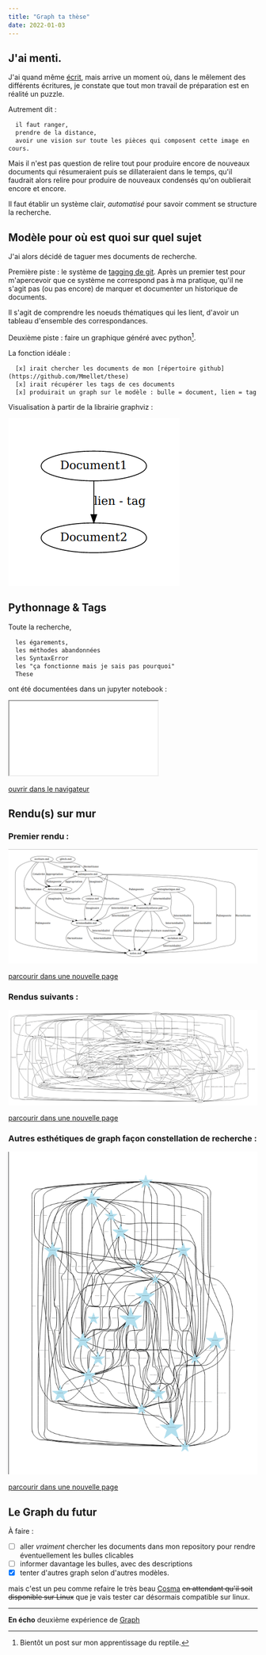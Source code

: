 ```yaml
---
title: "Graph ta thèse"
date: 2022-01-03
---
```


## J'ai menti. 

J'ai quand même [écrit](https://blank.blue/cherches/je-necris-pas-ma-these-je-la-fais/), mais arrive un moment où, dans le mêlement des différents écritures, je constate que tout mon travail de préparation est en réalité un puzzle. 

Autrement dit :

      il faut ranger, 
      prendre de la distance, 
      avoir une vision sur toute les pièces qui composent cette image en cours. 

Mais il n'est pas question de relire tout pour produire encore de nouveaux documents qui résumeraient puis se dillateraient dans le temps, qu'il faudrait alors relire pour produire de nouveaux condensés qu'on oublierait encore et encore. 

Il faut établir un système clair, *automatisé* pour savoir comment se structure la recherche. 

## Modèle pour où est quoi sur quel sujet 

J'ai alors décidé de taguer mes documents de recherche. 

Première piste : le système de [tagging de git](https://git-scm.com/book/en/v2/Git-Basics-Tagging). Après un premier test pour m'apercevoir que ce système ne correspond pas à ma pratique, qu'il ne s'agit pas (ou pas encore) de marquer et documenter un historique de documents. 

Il s'agit de comprendre les noeuds thématiques qui les lient, d'avoir un tableau d'ensemble des correspondances. 

Deuxième piste : faire un graphique généré avec python[^1]. 

La fonction idéale : 

      [x] irait chercher les documents de mon [répertoire github](https://github.com/Mmellet/these)
      [x] irait récupérer les tags de ces documents
      [x] produirait un graph sur le modèle : bulle = document, lien = tag

Visualisation à partir de la librairie graphviz : 

![Visualisation à partir de la librairie graphviz](/images/Test.png)

## Pythonnage & Tags

Toute la recherche, 

      les égarements, 
      les méthodes abandonnées 
      les SyntaxError
      les "ça fonctionne mais je sais pas pourquoi"
      These
ont été documentées dans un jupyter notebook : 

<iframe src="/html/GraphThese.html"></iframe>

<a href="/html/GraphThese.html" target="blank">ouvrir dans le navigateur</a>


## Rendu(s) sur mur

### Premier rendu : 

![Graph These 1](/images/GraphThese1.png)


<a href="https://blank.blue/images/GraphThese1.png" target="blank">parcourir dans une nouvelle page</a>


### Rendus suivants :

![Graph These 1-1](/images/GraphThese1-1.png)

<a href="/images/GraphThese1-1.png" target="blank">parcourir dans une nouvelle page</a>

### Autres esthétiques de graph façon constellation de recherche :

![Graph These 1-2](/images/GraphThese1-2.png)

<a href="/images/GraphThese1-2.png" target="blank">parcourir dans une nouvelle page</a>

## Le Graph du futur

À faire : 

- [ ] aller *vraiment* chercher les documents dans mon repository pour rendre éventuellement les bulles clicables 
- [ ] informer davantage les bulles, avec des descriptions
- [x] tenter d'autres graph selon d'autres modèles. 

mais c'est un peu comme refaire le très beau [Cosma](https://cosma.graphlab.fr) ~~en attendant qu'il soit disponible sur Linux~~ que je vais tester car désormais compatible sur linux.

[^1]: Bientôt un post sur mon apprentissage du reptile. 


-----

**En écho** deuxième expérience de [Graph](https://blank.blue/cherches/graph-ta-recherche/)
